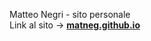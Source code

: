Matteo Negri - sito personale <br>
Link al sito -> <strong>[matneg.github.io](https://matneg.github.io)</strong>
